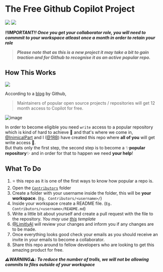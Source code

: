 # The Free Github Copilot Project
![](https://img.shields.io/github/contributors/limitly/free-copilot?color=ff69b4&logo=github&style=for-the-badge)
![](https://img.shields.io/github/commit-activity/m/limitly/free-copilot?color=ff69b4&logo=github&style=for-the-badge)

*****‼️IMPORTANT‼️** Once you get your collaborator role, you will need to commmit to your workspace atleast once a month in order to retain your role***
> ***Please note that as this is a new project it may take a bit to gain traction and for Github to recognise it as an active popular repo.***

## How This Works
<img align="center" src="https://user-images.githubusercontent.com/86501179/203108318-1abe0f0e-b787-42e6-a3ae-b4bbf49d73bf.png">

According to a [blog](https://github.blog/2022-06-21-github-copilot-is-generally-available-to-all-developers/) by Github, 
> Maintainers of popular open source projects / repositories will get 12 month access to Copilot for free. 

![image](https://user-images.githubusercontent.com/86501179/203340714-4224f0b3-412a-4361-8597-50b62b3ef6ad.png)

In order to become eligible you need `write` access to a popular repository which is kind of hard to achieve 🥲 and that's where we come in, [@InimicalPart](https://github.com/inimicalpart) and I ([@1RB](https://github.com/1RB)) have created this repo where **all of you** will get write access 🎉.
<br /> But thats only the first step, the second step is to become a ✨**popular repository**✨ and in order for that to happen we need **your help**!

## What To Do

1. :star: this repo as it is one of the first ways to know how popular a repo is.
2. Open the [`Contributors`](/Contributors/) folder
2. Create a folder with your username inside the folder, this will be **your workspace**. (`Eg. Contributors/<username>/`)
3. Inside your workspace create a README file. (`Eg. Contributors/<username>/README.md`)
4. Write a little bit about yourself and create a pull request with the file to the repository. *You may use [this](/TEMPLATE.md) template*
4. [@LimitlyAI](https://github.com/LimitlyAI) will review your changes and inform you if any changes are to be made. 
7. Once everything looks good check your emails as you should receive an invite in your emails to become a collaborator.
6. Share this repo around to fellow developers who are looking to get this amazing product for free.

*****⚠️WARNING⚠️**: To reduce the number of trolls, we will not be allowing commits to files outside of your workspace***
